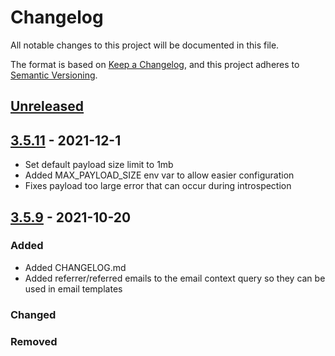 # Changelog

All notable changes to this project will be documented in this file.

The format is based on [Keep a Changelog](https://keepachangelog.com/en/1.0.0/),
and this project adheres to [Semantic Versioning](https://semver.org/spec/v2.0.0.html).

## [Unreleased]

## [3.5.11] - 2021-12-1

- Set default payload size limit to 1mb
- Added MAX_PAYLOAD_SIZE env var to allow easier configuration
- Fixes payload too large error that can occur during introspection

## [3.5.9] - 2021-10-20

### Added

- Added CHANGELOG.md
- Added referrer/referred emails to the email context query so they can be used in email templates

### Changed

### Removed

[unreleased]: https://github.com/saasquatch/program-tools/compare/%40saasquatch/program-boilerplate%403.5.11...HEAD
[3.5.11]: https://github.com/saasquatch/program-tools/releases/tag/%40saasquatch/program-boilerplate%403.5.11
[3.5.9]: https://github.com/saasquatch/program-tools/releases/tag/%40saasquatch/program-boilerplate%403.5.9
